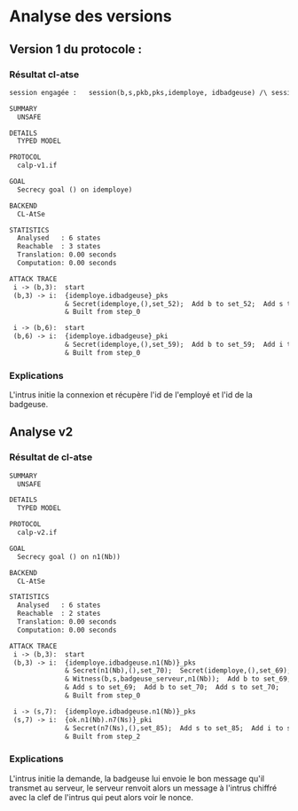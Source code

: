 # Analyse des versions


## Version 1 du protocole :
### Résultat cl-atse
```apache
session engagée : 	session(b,s,pkb,pks,idemploye, idbadgeuse) /\ session(b,i,pkb,pki,idemploye, idbadgeuse)
```
```apache
SUMMARY
  UNSAFE

DETAILS
  TYPED MODEL

PROTOCOL
  calp-v1.if

GOAL
  Secrecy goal () on idemploye)

BACKEND
  CL-AtSe

STATISTICS
  Analysed   : 6 states
  Reachable  : 3 states
  Translation: 0.00 seconds 
  Computation: 0.00 seconds 

ATTACK TRACE
 i -> (b,3):  start
 (b,3) -> i:  {idemploye.idbadgeuse}_pks
              & Secret(idemploye,(),set_52);  Add b to set_52;  Add s to set_52;
              & Built from step_0

 i -> (b,6):  start
 (b,6) -> i:  {idemploye.idbadgeuse}_pki
              & Secret(idemploye,(),set_59);  Add b to set_59;  Add i to set_59;
              & Built from step_0


```
### Explications
L'intrus initie la connexion et récupère l'id de l'employé et l'id de la badgeuse.
## Analyse v2
### Résultat de cl-atse
```apache
SUMMARY
  UNSAFE

DETAILS
  TYPED MODEL

PROTOCOL
  calp-v2.if

GOAL
  Secrecy goal () on n1(Nb))

BACKEND
  CL-AtSe

STATISTICS
  Analysed   : 6 states
  Reachable  : 2 states
  Translation: 0.00 seconds 
  Computation: 0.00 seconds 

ATTACK TRACE
 i -> (b,3):  start
 (b,3) -> i:  {idemploye.idbadgeuse.n1(Nb)}_pks
              & Secret(n1(Nb),(),set_70);  Secret(idemploye,(),set_69);
              & Witness(b,s,badgeuse_serveur,n1(Nb));  Add b to set_69;
              & Add s to set_69;  Add b to set_70;  Add s to set_70;
              & Built from step_0

 i -> (s,7):  {idemploye.idbadgeuse.n1(Nb)}_pks
 (s,7) -> i:  {ok.n1(Nb).n7(Ns)}_pki
              & Secret(n7(Ns),(),set_85);  Add s to set_85;  Add i to set_85;
              & Built from step_2

```
### Explications
L'intrus initie la demande, la badgeuse lui envoie le bon message qu'il transmet au serveur, le serveur renvoit alors un message à l'intrus chiffré avec la clef de l'intrus qui peut alors voir le nonce.
